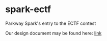 # spark-ectf
Parkway Spark's entry to the ECTF contest

Our design document may be found here: [link](https://docs.google.com/document/d/1EXYyXozcr_MIDkziOJ2ZuWqGDgMYc304k2OxB4mx_DE/edit?usp=sharing)
